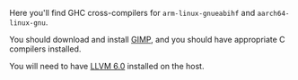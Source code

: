 Here you'll find GHC cross-compilers for `arm-linux-gnueabihf` and
`aarch64-linux-gnu`.

You should download and install [GIMP](https://gmplib.org/#DOWNLOAD), and you
should have appropriate C compilers installed.

You will need to have [LLVM 6.0](http://releases.llvm.org/download.html#6.0.0)
installed on the host.
